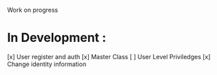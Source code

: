Work on progress
# In Development :
[x] User register and auth
[x] Master Class
[ ] User Level Priviledges
[x] Change identity information 
